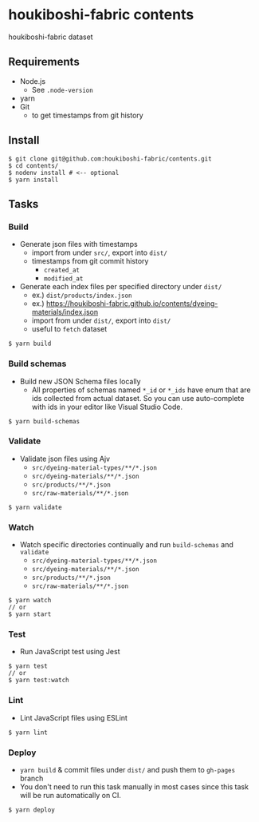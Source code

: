 # houkiboshi-fabric contents

houkiboshi-fabric dataset

## Requirements

- Node.js
  - See `.node-version`
- yarn
- Git
  - to get timestamps from git history

## Install

``` console
$ git clone git@github.com:houkiboshi-fabric/contents.git
$ cd contents/
$ nodenv install # <-- optional
$ yarn install
```

## Tasks

### Build

* Generate json files with timestamps
  * import from under `src/`, export into `dist/`
  * timestamps from git commit history
    * `created_at`
    * `modified_at`
* Generate each index files per specified directory under `dist/`
  * ex.) `dist/products/index.json`
  * ex.) https://houkiboshi-fabric.github.io/contents/dyeing-materials/index.json
  * import from under `dist/`, export into `dist/`
  * useful to `fetch` dataset

```console
$ yarn build
```

### Build schemas

* Build new JSON Schema files locally
  * All properties of schemas named `*_id` or `*_ids` have enum that
    are ids collected from actual dataset. So you can use auto-complete with ids
    in your editor like Visual Studio Code.

```console
$ yarn build-schemas
```

### Validate

* Validate json files using Ajv
  * `src/dyeing-material-types/**/*.json`
  * `src/dyeing-materials/**/*.json`
  * `src/products/**/*.json`
  * `src/raw-materials/**/*.json`

```console
$ yarn validate
```

### Watch

* Watch specific directories continually and run `build-schemas` and `validate`
  * `src/dyeing-material-types/**/*.json`
  * `src/dyeing-materials/**/*.json`
  * `src/products/**/*.json`
  * `src/raw-materials/**/*.json`

```console
$ yarn watch
// or
$ yarn start
```

### Test

* Run JavaScript test using Jest

```console
$ yarn test
// or
$ yarn test:watch
```

### Lint

* Lint JavaScript files using ESLint

```console
$ yarn lint
```

### Deploy

* `yarn build` & commit files under `dist/` and push them to `gh-pages` branch
* You don't need to run this task manually in most cases since
  this task will be run automatically on CI.

```console
$ yarn deploy
```
